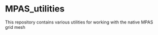 # MPAS_utilities

This repository contains various utilities for working with the native MPAS grid mesh
